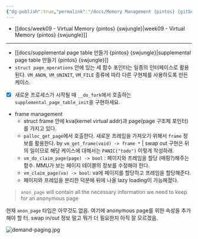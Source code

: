 ```yaml
---
{"dg-publish":true,"permalink":"/docs/Memory Management {pintos} {gitbook}/","title":"Memory Management {pintos} {gitbook}"}
---
```


- [[docs/week09 - Virtual Memory {pintos} {swjungle}\|week09 - Virtual Memory {pintos} {swjungle}]]
___
- [[docs/supplemental page table 만들기 {pintos} {swjungle}\|supplemental page table 만들기 {pintos} {swjungle}]]
- `struct page_operations` 안에 있는 세 함수 포인터는 일종의 인터페이스로 활용된다. `VM_ANON`, `VM_UNINIT`, `VM_FILE` 종류에 따라 다른 구현체를 사용하도록 만든 케이스.
- [x] 새로운 프로세스가 시작될 때 `__do_fork`에서 호출하는 `supplemental_page_table_init`을 구현하세요.
- frame management
	- struct frame 안에 kva(kernel virtual addr)과 page(page 구조체 포인터)를 가지고 있다.
	- `palloc_get_page`에서 호출한다. 새로운 프레임을 가져오기 위해서 `frame` 정보를 활용한다. by `vm_get_frame(void) -> frame *` | swap out 구현은 뒤의 일이므로 해당 케이스에 대해서는 `PANIC("todo")` 이렇게 작성하래.
	- `vm_do_claim_page(page) -> bool` : 페이지와 프레임을 할당 (매핑?)해주는 함수. MMU가 보는 페이지 테이블의 정보를 수정해야 한다.
	- `vm_claim_page(va) -> bool`: va에 페이지를 할당하고 프레임을 할당해준다.
	- 페이지와 프레임을 분리한 덕분에 뒤에 나올 lazy loading이 가능해졌다.

> `anon_page` will contain all the necessary information we need to keep for an anonymous page

현재 `anon_page` 타입은 아무것도 없음. 여기에 anonymous page를 위한 속성을 추가해야 할 터. swap in/out 정보 말고 뭐가 더 필요한지 아직 잘 모르겠음.

![demand-paging.jpg](/img/user/docs/assets/demand-paging.jpg)
